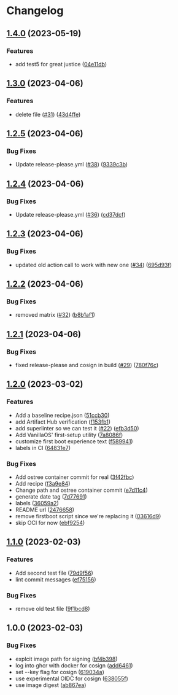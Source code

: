 # Changelog

## [1.4.0](https://github.com/ublue-os/experimental/compare/v1.3.0...v1.4.0) (2023-05-19)


### Features

* add test5 for great justice ([04e11db](https://github.com/ublue-os/experimental/commit/04e11dbc0a41632f0ffdbb7f886c328a34219e4b))

## [1.3.0](https://github.com/ublue-os/experimental/compare/v1.2.5...v1.3.0) (2023-04-06)


### Features

* delete file ([#31](https://github.com/ublue-os/experimental/issues/31)) ([43d4ffe](https://github.com/ublue-os/experimental/commit/43d4ffe5d26efef7c16f1e4b364e394a7ae4b54a))

## [1.2.5](https://github.com/ublue-os/experimental/compare/v1.2.4...v1.2.5) (2023-04-06)


### Bug Fixes

* Update release-please.yml ([#38](https://github.com/ublue-os/experimental/issues/38)) ([9339c3b](https://github.com/ublue-os/experimental/commit/9339c3be1eb1509cdafbea8863acc2aad426ab95))

## [1.2.4](https://github.com/ublue-os/experimental/compare/v1.2.3...v1.2.4) (2023-04-06)


### Bug Fixes

* Update release-please.yml ([#36](https://github.com/ublue-os/experimental/issues/36)) ([cd37dcf](https://github.com/ublue-os/experimental/commit/cd37dcfb427cf9e33bffc4a5f1d9055d433a71d1))

## [1.2.3](https://github.com/ublue-os/experimental/compare/v1.2.2...v1.2.3) (2023-04-06)


### Bug Fixes

* updated old action call to work with new one ([#34](https://github.com/ublue-os/experimental/issues/34)) ([695d93f](https://github.com/ublue-os/experimental/commit/695d93ff635207c6d8e3b3fc7adcd34d5f2baf04))

## [1.2.2](https://github.com/ublue-os/experimental/compare/v1.2.1...v1.2.2) (2023-04-06)


### Bug Fixes

* removed matrix  ([#32](https://github.com/ublue-os/experimental/issues/32)) ([b8b1af1](https://github.com/ublue-os/experimental/commit/b8b1af195c1bf4c38f684451780027274ebd8994))

## [1.2.1](https://github.com/ublue-os/experimental/compare/v1.2.0...v1.2.1) (2023-04-06)


### Bug Fixes

* fixed release-please and cosign in build ([#29](https://github.com/ublue-os/experimental/issues/29)) ([780f76c](https://github.com/ublue-os/experimental/commit/780f76c2e9dc0cda95fec57b9f69c98c4d1aba92))

## [1.2.0](https://github.com/ublue-os/experimental/compare/v1.1.0...v1.2.0) (2023-03-02)


### Features

* Add a baseline recipe.json ([51ccb30](https://github.com/ublue-os/experimental/commit/51ccb30a5e51f66496e7bff9281d14bfa0361a2b))
* add Artifact Hub verification ([f153fb1](https://github.com/ublue-os/experimental/commit/f153fb10386e1bfaa0fee3387968c1e0ba1f05d8))
* add superlinter so we can test it ([#22](https://github.com/ublue-os/experimental/issues/22)) ([efb3d50](https://github.com/ublue-os/experimental/commit/efb3d5011c8c2adc3107825ab01a30e37f11aa5e))
* Add VanillaOS' first-setup utility ([7a8086f](https://github.com/ublue-os/experimental/commit/7a8086f02b35524846b2127449d7a90cde25c84e))
* customize first boot experience text ([f589941](https://github.com/ublue-os/experimental/commit/f589941dc20cca216a863cc4dbcf97efe37cc2f5))
* labels in CI ([64831e7](https://github.com/ublue-os/experimental/commit/64831e7289ab07cc86b9e707a0bbe92a2e2156b3))


### Bug Fixes

* Add ostree container commit for real ([3f42fbc](https://github.com/ublue-os/experimental/commit/3f42fbce7bc05c7ecd4c503f7652e4c04be71fcd))
* Add recipe ([f3a9e84](https://github.com/ublue-os/experimental/commit/f3a9e84d144ba6e2ab200464c0c40ffa6364a72b))
* Change path and ostree container commit ([e7d11c4](https://github.com/ublue-os/experimental/commit/e7d11c4dd6507af93b57cbbd1c122c24461436c4))
* generate date tag ([7d77691](https://github.com/ublue-os/experimental/commit/7d77691af1a00b82c0c023dd96d74cf8fe494349))
* labels ([36059a2](https://github.com/ublue-os/experimental/commit/36059a2634579f53decd6361eba3e9fe9e9f45d9))
* README url ([2476658](https://github.com/ublue-os/experimental/commit/247665864725c9576484a20e41c4f97e1ac97707))
* remove firstboot script since we're replacing it ([03616d9](https://github.com/ublue-os/experimental/commit/03616d9ead50b0e964333865a711e1a1cc787557))
* skip OCI for now ([ebf9254](https://github.com/ublue-os/experimental/commit/ebf92542b363d96bd7dcbaa4bdd0b8524651114b))

## [1.1.0](https://github.com/ublue-os/experimental/compare/v1.0.0...v1.1.0) (2023-02-03)


### Features

* Add second test file ([79d9f56](https://github.com/ublue-os/experimental/commit/79d9f562a612e7dc6e3221a5374aee7e21b5493c))
* lint commit messages ([ef75156](https://github.com/ublue-os/experimental/commit/ef751564cb37fd33b4621242d66e2b71a18f0874))


### Bug Fixes

* remove old test file ([9f1bcd8](https://github.com/ublue-os/experimental/commit/9f1bcd8f120b9cb0d9963fc0785255af89b38366))

## 1.0.0 (2023-02-03)


### Bug Fixes

* explcit image path for signing ([bf4b398](https://github.com/ublue-os/experimental/commit/bf4b398c2002611ebfad209e2ee373745fef2ed4))
* log into ghcr with docker for cosign ([add6461](https://github.com/ublue-os/experimental/commit/add646142be9899eeba5133d02936c546816f203))
* set --key flag for cosign ([619034a](https://github.com/ublue-os/experimental/commit/619034ad9f25fba6f36c206c2b223db647d5c81f))
* use experimental OIDC for cosign ([638055f](https://github.com/ublue-os/experimental/commit/638055ff1d1745ce9fbcf71fa884aa6a84fb22f9))
* use image digest ([ab867ea](https://github.com/ublue-os/experimental/commit/ab867eab28ce61f8f4e4e4c3082ac0fe63e41431))
